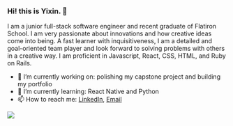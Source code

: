 ### Hi! this is Yixin. 👋

I am a junior full-stack software engineer and recent graduate of Flatiron School. I am very passionate about innovations and how creative ideas come into being. A fast learner with inquisitiveness, I am a detailed and goal-oriented team player and look forward to solving problems with others in a creative way. I am proficient in Javascript, React, CSS, HTML, and Ruby on Rails.

- 🔭 I’m currently working on: polishing my capstone project and building my portfolio
- 🌱 I’m currently learning: React Native and Python
- 📫 How to reach me: <a href="https://www.linkedin.com/in/yixingong/">LinkedIn</a>, <a href="mailto:yixin.sam.gong@gmail.com">Email</a>

<!-- My stack -->

<img src= "https://github-readme-stats-sigma-five.vercel.app/api?username=yixinsamgong&count_private=true" />
<!-- <img src= "https://github-readme-stats.vercel.app/api/top-langs/?username=yixinsamgong&layout=compact&count_private=true" /> -->


